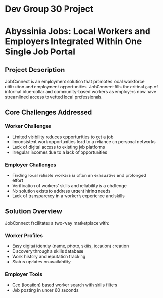 # Dev Group 30 Project

# Abyssinia Jobs: Local Workers and Employers Integrated Within One Single Job Portal

## Project Description

JobConnect is an employment solution that promotes local workforce utilization and employment opportunities. JobConnect fills the critical gap of informal blue-collar and community-based workers as employers now have streamlined access to vetted local professionals.

## Core Challenges Addressed

### Worker Challenges
- Limited visibility reduces opportunities to get a job  
- Inconsistent work opportunities lead to a reliance on personal networks  
- Lack of digital access to existing job platforms  
- Irregular incomes due to a lack of opportunities  

### Employer Challenges
- Finding local reliable workers is often an exhaustive and prolonged effort  
- Verification of workers’ skills and reliability is a challenge  
- No solution exists to address urgent hiring needs  
- Lack of transparency in a worker’s experience and skills  

## Solution Overview

JobConnect facilitates a two-way marketplace with:

### Worker Profiles
- Easy digital identity (name, photo, skills, location) creation  
- Discovery through a skills database  
- Work history and reputation tracking  
- Status updates on availability  

### Employer Tools
- Geo (location) based worker search with skills filters  
- Job posting in under 60 seconds  



